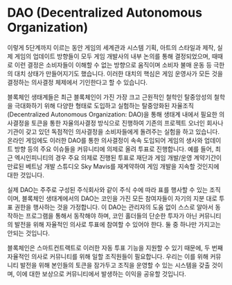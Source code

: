 # DAO (Decentralized Autonomous Organization)

이렇게 5단계까지 이르는 동안 게임의 세계관과 시스템 기획, 아트의 스타일과 제작, 실제 게임의 업데이트 방향들이 모두 게임 개발사의 내부 논의를 통해 결정되었으며, 때때로 이런 결정은 소비자들이 이해할 수 없는 방향으로 움직이며 소비자 불매 운동 등 극한의 대치 상태가 만들어지기도 했습니다. 이러한 대치의 핵심은 게임 운영사가 모든 것을 결정하는 의사결정 체제에서 기인한다고 할 수 있습니다.     &#x20;

블록체인 생태계들은 최근 블록체인이 가진 가장 크고 근원적인 철학인 탈중앙성의 철학을 극대화하기 위해 다양한 형태로 도입하고 실험하는 탈중앙화된 자율조직 (Decentralized Autonomous Organization: DAO)을 통해 생태계 내에서 필요한 의사결정을 토큰을 통한 자율의사결정 방식으로 진행하여 기존의 프로젝트 오너인 회사나 기관이 갖고 있던 독점적인 의사결정을 소비자들에게 돌려주는 실험을 하고 있습니다. 온라인 게임에도 이러한 DAO를 통한 의사결정이 속속 도입되어 게임의 생사와 업데이트 방향 등의 주요 이슈들을 커뮤니티에 의제로 올려 투표로 진행합니다. 예를 들어, 최근 엑시인피니티의 경우 주요 의제로 진행된 투표로 재단과 게임 개발/운영 계약기간이 만료된 베트남 개발 스튜디오 Sky Mavis를 재계약하여 게임 개발을 지속할 것인지에 대한 것입니다.

실제 DAO는 주주로 구성된 주식회사와 같이 주식 수에 따라 표를 행사할 수 있는 조직이며, 블록체인 생태계에서의 DAO는 코인을 가진 모든 참여자들이 자기의 지분 대로 투표 권한을 행사하는 것을 가정합니다. 이 DAO는 관리자의 도움 없이 스스로 알아서 동작하는 프로그램을 통해서 동작해야 하며, 코인 홀더들의 단순한 투자가 아닌 커뮤니티의 발전을 위해 자율적인 의사로 투표에 참여할 수 있어야 한다. 둘 중 하나만 가지고는 안되는 것입니다.

블록체인은 스마트컨트랙트로 이러한 자동 투표 기능을 지원할 수 있기 때문에, 두 번째 자율적인 의사로 커뮤니티를 위해 일할 조직원들이 필요합니다. 우리는 이를 위해 커뮤니티 발전을 위해 본인들의 토큰을 잠가두고 조직을 운영할 수 있는 시스템을 갖출 것이며, 이에 대한 보상으로 커뮤니티에서 발생하는 이익을 공유할 것입니다.
